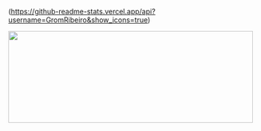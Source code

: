 (https://github-readme-stats.vercel.app/api?username=GromRibeiro&show_icons=true)

<img height="185px" width="490px" align="top" src="https://github-readme-stats.vercel.app/api/wakatime?username=GromRibeiro&layout=compact&theme=dark&langs_count=8"/>
